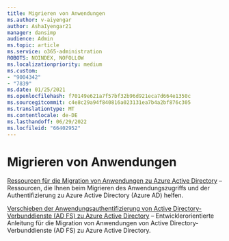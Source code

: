 ```yaml
---
title: Migrieren von Anwendungen
ms.author: v-aiyengar
author: AshaIyengar21
manager: dansimp
audience: Admin
ms.topic: article
ms.service: o365-administration
ROBOTS: NOINDEX, NOFOLLOW
ms.localizationpriority: medium
ms.custom:
- "9004342"
- "7839"
ms.date: 01/25/2021
ms.openlocfilehash: f70149e621a7f57bf32b96d921eca7d664e1350c
ms.sourcegitcommit: c4e8c29a94f840816a023131ea7b4a2bf876c305
ms.translationtype: MT
ms.contentlocale: de-DE
ms.lasthandoff: 06/29/2022
ms.locfileid: "66402952"
---
```

# <a name="migrating-applications"></a>Migrieren von Anwendungen

[Ressourcen für die Migration von Anwendungen zu Azure Active Directory](https://docs.microsoft.com/azure/active-directory/manage-apps/migration-resources) – Ressourcen, die Ihnen beim Migrieren des Anwendungszugriffs und der Authentifizierung zu Azure Active Directory (Azure AD) helfen.

[Verschieben der Anwendungsauthentifizierung von Active Directory-Verbunddienste (AD FS) zu Azure Active Directory](https://docs.microsoft.com/azure/active-directory/manage-apps/migrate-adfs-apps-to-azure) – Entwicklerorientierte Anleitung für die Migration von Anwendungen von Active Directory-Verbunddienste (AD FS) zu Azure Active Directory.